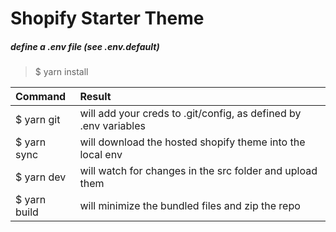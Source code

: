 # Shopify Starter Theme

##### define a .env file (see .env.default)
> $ yarn install

| Command      | Result                                                           |
| :----------- | :----------------------------------------------------------------|
| $ yarn git   | will add your creds to .git/config, as defined by .env variables |
| $ yarn sync  | will download the hosted shopify theme into the local env        |
| $ yarn dev   | will watch for changes in the src folder and upload them         |
| $ yarn build | will minimize the bundled files and zip the repo                 |